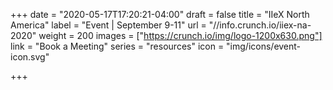 +++
date = "2020-05-17T17:20:21-04:00"
draft = false
title = "IIeX North America"
label = "Event | September 9-11"
url = "//info.crunch.io/iiex-na-2020"
weight = 200
images = ["https://crunch.io/img/logo-1200x630.png"]
link = "Book a Meeting"
series = "resources"
icon = "img/icons/event-icon.svg"

+++
